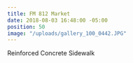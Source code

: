 ```yaml
---
title: FM 812 Market
date: 2018-08-03 16:48:00 -05:00
position: 50
image: "/uploads/gallery_100_0442.JPG"
---
```


Reinforced Concrete Sidewalk